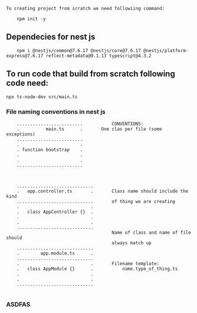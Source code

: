 `To creating project from scratch we need followiing command: `

```
    npm init -y
```

## Dependecies for nest js

```
    npm i @nestjs/common@7.6.17 @nestjs/core@7.6.17 @nestjs/platform-express@7.6.17 reflect-metadata@0.1.13 typescript@4.3.2
```

## To run code that build from scratch following code need:

```
npx ts-node-dev src/main.ts
```
### File naming conventions in nest js 
```
    .........................           CONVENTIONS:
    .          main.ts      .       One clas per file (some exceptions)
    .........................
    .                       .
    . function bootstrap    .
    .                       .
    .                       .
    .........................



    .............................
    .   app.controller.ts       .       Class name should include the kind
    .............................       of thing we are creating
    .                           .
    .   class AppController {}  .
    .                           .
    .                           .
    .............................
                                        Name of class and name of file should
                                        always match up
    .............................
    .        app.module.ts      .
    .............................
    .                           .       Filename template:
    .   class AppModule {}      .           name.type_of_thing.ts
    .                           .
    .                           .
    .............................


```
### ASDFAS